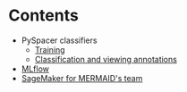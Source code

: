 # Contents

- PySpacer classifiers
  - [Training](pyspacer/train.md)
  - [Classification and viewing annotations](pyspacer/annotation.md)
- [MLflow](mlflow.md)
- [SageMaker for MERMAID's team](mermaid_sagemaker.md)
